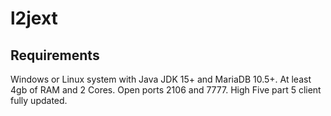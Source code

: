 # l2jext

Requirements
---
Windows or Linux system with Java JDK 15+ and MariaDB 10.5+.
At least 4gb of RAM and 2 Cores.
Open ports 2106 and 7777.
High Five part 5 client fully updated.

